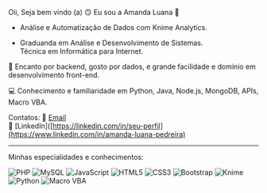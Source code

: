 Oii, Seja bem vindo (a) 🙃
Eu sou a Amanda Luana 💚

- Análise e Automatização de Dados com Knime Analytics.

- Graduanda em Análise e Desenvolvimento de Sistemas.  
Técnica em Informática para Internet.  

🌟 Encanto por backend, gosto por dados, e grande facilidade e domínio em desenvolvimento front-end.  

💻 Conhecimento e familiaridade em Python, Java, Node.js, MongoDB, APIs, Macro VBA.  




Contatos:
📧 [Email](mailto:aamandaluanap7@gmail.com)  
🔗 [LinkedIn]([https://linkedin.com/in/seu-perfil](https://www.linkedin.com/in/amanda-luana-pedreira)


________________________________________

Minhas especialidades e conhecimentos:

![PHP](https://img.shields.io/badge/PHP-777BB4?style=for-the-badge&logo=php&logoColor=white)
![MySQL](https://img.shields.io/badge/MySQL-4479A1?style=for-the-badge&logo=mysql&logoColor=white)
![JavaScript](https://img.shields.io/badge/JavaScript-F7DF1E?style=for-the-badge&logo=javascript&logoColor=black)
![HTML5](https://img.shields.io/badge/HTML5-E34F26?style=for-the-badge&logo=html5&logoColor=white)
![CSS3](https://img.shields.io/badge/CSS3-1572B6?style=for-the-badge&logo=css3&logoColor=white)
![Bootstrap](https://img.shields.io/badge/Bootstrap-7952B3?style=for-the-badge&logo=bootstrap&logoColor=white)
![Knime](https://img.shields.io/badge/KNIME-FEDB00?style=for-the-badge&logo=knime&logoColor=black)
![Python](https://img.shields.io/badge/Python-3776AB?style=for-the-badge&logo=python&logoColor=white)
![Macro VBA](https://img.shields.io/badge/Macro%20VBA-862633?style=for-the-badge&logo=microsoft&logoColor=white)
